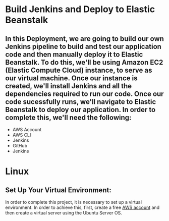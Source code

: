 # Build Jenkins and Deploy to Elastic Beanstalk

## In this Deployment, we are going to build our own Jenkins pipeline to build and test our application code and then manually deploy it to Elastic Beanstalk. To do this, we'll be using Amazon EC2 (Elastic Compute Cloud) instance, to serve as our virtual machine. Once our instance is created, we'll install Jenkins and all the dependencies required to run our code. Once our code sucessfully runs, we'll navigate to Elastic Beanstalk to deploy our application. In order to complete this, we'll need the following:
-  AWS Account
-  AWS CLI
-  Jenkins
-  GitHub
-  Jenkins

# Linux

## Set Up Your Virtual Environment:

In order to complete this project, it is necessary to set up a virtual environment. In order to achieve this, first, create a free [AWS account](https://aws.amazon.com/) and then create a virtual server using the Ubuntu Server OS.
